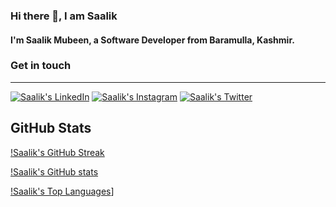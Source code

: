 ### Hi there 👋, I am Saalik

#### I'm **Saalik Mubeen**, a Software Developer from Baramulla, Kashmir.


### Get in touch
-------

[![Saalik's LinkedIn](https://img.shields.io/badge/linkedin-%230077B5.svg?&style=for-the-badge&logo=linkedin&logoColor=white)](https://www.linkedin.com/in/saalik-mubeen-32bb9118a/)
[![Saalik's Instagram](https://img.shields.io/badge/instagram-%23dedede.svg?&style=for-the-badge&logo=medium&logoColor=black)](https://www.instagram.com/salikmubeen/)
[![Saalik's Twitter](https://img.shields.io/badge/twitter-%231DA1F2.svg?&style=for-the-badge&logo=twitter&logoColor=white)](https://www.twitter.com/salik_mubeen)

GitHub Stats
------------
[!Saalik's GitHub Streak](https://github-readme-streak-stats.herokuapp.com/?user=saalikmubeen&theme=radical)

[!Saalik's GitHub stats](https://github-readme-stats.vercel.app/api?username=saalikmubeen&show_icons=true&theme=radical&include_all_commits=true&count_private=true)

[!Saalik's Top Languages](https://github-readme-stats.vercel.app/api/top-langs/?username=saalikmubeen&theme=radical&layout=compact&langs_count=6)]

<!--
**saalikmubeen/saalikmubeen** is a ✨ _special_ ✨ repository because its `README.md` (this file) appears on your GitHub profile.

Here are some ideas to get you started:

- 🔭 I’m currently working on ...
- 🌱 I’m currently learning ...
- 👯 I’m looking to collaborate on ...
- 🤔 I’m looking for help with ...
- 💬 Ask me about ...
- 📫 How to reach me: ...
- 😄 Pronouns: ...
- ⚡ Fun fact: ...
-->
